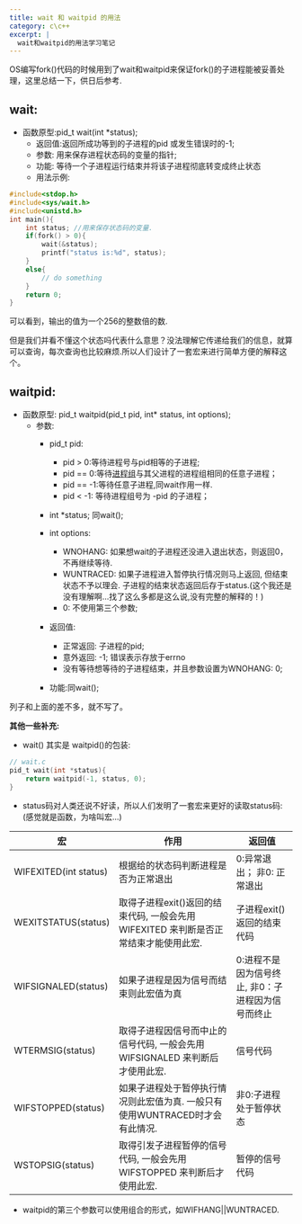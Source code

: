 ```yaml
---
title: wait 和 waitpid 的用法
category: c\c++
excerpt: |
  wait和waitpid的用法学习笔记
---
```


OS编写fork()代码的时候用到了wait和waitpid来保证fork()的子进程能被妥善处理，这里总结一下，供日后参考.

## wait:
- 函数原型:pid_t wait(int *status);
     - 返回值:返回所成功等到的子进程的pid 或发生错误时的-1;
     - 参数: 用来保存进程状态码的变量的指针;
     - 功能: 等待一个子进程运行结束并将该子进程彻底转变成终止状态
     - 用法示例:
     
```c
#include<stdop.h>
#include<sys/wait.h>
#include<unistd.h>
int main(){
	int status; //用来保存状态码的变量.
	if(fork() > 0){
		wait(&status);
		printf("status is:%d", status);
	}
	else{
		// do something
	}
	return 0;
}
```

可以看到，输出的值为一个256的整数倍的数.

但是我们并看不懂这个状态吗代表什么意思？没法理解它传递给我们的信息，就算可以查询，每次查询也比较麻烦.所以人们设计了一套宏来进行简单方便的解释这个。

## waitpid:
- 函数原型: pid_t waitpid(pid_t pid, int* status, int options);
    - 参数:
        - pid_t pid:
            - pid > 0:等待进程号与pid相等的子进程;
            - pid == 0:等待[进程组](http://baike.baidu.com/item/%E8%BF%9B%E7%A8%8B%E7%BB%84)与其父进程的进程组相同的任意子进程；
            - pid == -1:等待任意子进程,同wait作用一样.
            - pid < -1: 等待进程组号为 -pid 的子进程； 
        - int *status; 同wait();
        - int options:
            - WNOHANG: 如果想wait的子进程还没进入退出状态，则返回0，不再继续等待.
            - WUNTRACED: 如果子进程进入暂停执行情况则马上返回, 但结束状态不予以理会. 子进程的结束状态返回后存于status.(这个我还是没有理解啊...找了这么多都是这么说,没有完整的解释的！)
            - 0: 不使用第三个参数;
            
        - 返回值:
            - 正常返回: 子进程的pid;
            - 意外返回: -1; 错误表示存放于errno
            - 没有等待想等待的子进程结束，并且参数设置为WNOHANG: 0;
        
        - 功能:同wait();
        
列子和上面的差不多，就不写了。

**其他一些补充:**

- wait() 其实是 waitpid()的包装:

```c
// wait.c
pid_t wait(int *status){
	return waitpid(-1, status, 0);
}
```

- status码对人类还说不好读，所以人们发明了一套宏来更好的读取status码:(感觉就是函数，为啥叫宏...)

| 宏 | 作用|返回值|
| ---- | ---- |----|
| WIFEXITED(int status) | 根据给的状态码判断进程是否为正常退出 | 0:异常退出； 非0: 正常退出|
WEXITSTATUS(status)|取得子进程exit()返回的结束代码, 一般会先用WIFEXITED 来判断是否正常结束才能使用此宏.|子进程exit()返回的结束代码|
|WIFSIGNALED(status)|如果子进程是因为信号而结束则此宏值为真|0:进程不是因为信号终止, 非0：子进程因为信号而终止|
|WTERMSIG(status)|取得子进程因信号而中止的信号代码, 一般会先用WIFSIGNALED 来判断后才使用此宏.|信号代码|
|WIFSTOPPED(status)|如果子进程处于暂停执行情况则此宏值为真. 一般只有使用WUNTRACED时才会有此情况.|非0:子进程处于暂停状态|
|WSTOPSIG(status)|取得引发子进程暂停的信号代码, 一般会先用WIFSTOPPED 来判断后才使用此宏.|暂停的信号代码|

- waitpid的第三个参数可以使用组合的形式，如WIFHANG||WUNTRACED.

           
            
        
